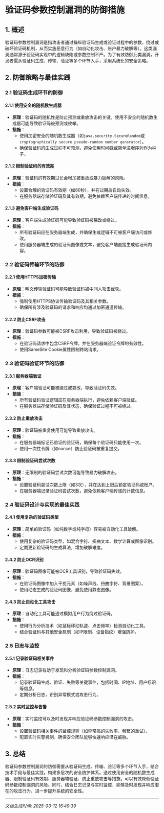 # 验证码参数控制漏洞的防御措施

## 1. 概述

验证码参数控制漏洞是指攻击者通过操纵验证码生成或验证过程中的参数，绕过或破坏验证码机制，从而实施恶意行为（如自动化攻击、账户暴力破解等）。这类漏洞通常源于验证码实现中的逻辑缺陷或参数控制不严。为了有效防御此类漏洞，开发者需从验证码生成、传输、验证等多个环节入手，采用系统化的安全策略。

## 2. 防御策略与最佳实践

### 2.1 验证码生成环节的防御

#### 2.1.1 使用安全的随机数生成器
- **原理**：验证码的随机性是防止预测或重放攻击的关键。使用不安全的随机数生成器可能导致验证码被预测或枚举。
- **措施**：
  - 使用加密安全的随机数生成器（如`java.security.SecureRandom`或`cryptographically secure pseudo-random number generator`）。
  - 确保验证码的生成过程不可预测，避免使用时间戳或简单递增序列作为种子。

#### 2.1.2 限制验证码的有效期
- **原理**：验证码的有效期过长会增加被重放或暴力破解的风险。
- **措施**：
  - 设置合理的验证码有效期（如60秒），并在过期后自动失效。
  - 在服务器端存储验证码及其有效期，避免依赖客户端传递的时间信息。

#### 2.1.3 避免客户端生成验证码
- **原理**：客户端生成验证码可能导致验证码被篡改或绕过。
- **措施**：
  - 所有验证码应在服务器端生成，并确保生成逻辑不可被客户端访问或修改。
  - 使用服务器端生成的验证码图像或文本，避免客户端直接生成验证码内容。

### 2.2 验证码传输环节的防御

#### 2.2.1 使用HTTPS加密传输
- **原理**：明文传输验证码可能导致验证码被中间人攻击截获。
- **措施**：
  - 强制使用HTTPS协议传输验证码及其相关参数。
  - 确保所有涉及验证码的请求和响应均通过加密通道传输。

#### 2.2.2 防止CSRF攻击
- **原理**：验证码参数可能被CSRF攻击利用，导致验证码被绕过。
- **措施**：
  - 在验证码请求中包含CSRF令牌，并在服务器端验证令牌的有效性。
  - 使用SameSite Cookie属性限制跨站请求。

### 2.3 验证码验证环节的防御

#### 2.3.1 服务器端验证
- **原理**：客户端验证可能被绕过或篡改，导致验证码失效。
- **措施**：
  - 所有验证码验证逻辑应在服务器端执行，避免依赖客户端验证。
  - 在服务器端存储验证码及其状态，确保验证过程不可被绕过。

#### 2.3.2 防止重放攻击
- **原理**：验证码被重复使用可能导致重放攻击。
- **措施**：
  - 在服务器端标记已验证的验证码，确保每个验证码只能使用一次。
  - 使用一次性令牌（如nonce）防止验证码被重复提交。

#### 2.3.3 限制验证码尝试次数
- **原理**：无限制的验证码尝试次数可能导致暴力破解攻击。
- **措施**：
  - 设置验证码尝试次数上限（如3次），并在达到上限后锁定验证码或账户。
  - 在服务器端记录验证码尝试次数，避免依赖客户端传递的计数信息。

### 2.4 验证码设计与实现的最佳实践

#### 2.4.1 使用复杂的验证码类型
- **原理**：简单的验证码（如纯数字或纯字母）容易被自动化工具破解。
- **措施**：
  - 使用复杂的验证码类型，如混合字符、扭曲文本、数学计算或图像识别。
  - 定期更新验证码的生成算法，增加破解难度。

#### 2.4.2 防止OCR识别
- **原理**：验证码图像可能被OCR工具识别，导致验证码失效。
- **措施**：
  - 在验证码图像中加入干扰元素（如噪声线、扭曲字符、背景图案）。
  - 使用动态生成的验证码图像，避免使用静态图像。

#### 2.4.3 防止自动化工具攻击
- **原理**：自动化工具可能通过模拟用户行为绕过验证码。
- **措施**：
  - 使用行为分析技术（如鼠标移动轨迹、点击频率）检测自动化工具。
  - 结合验证码与其他安全机制（如IP限制、设备指纹）增强防护。

### 2.5 日志与监控

#### 2.5.1 记录验证码相关事件
- **原理**：日志记录有助于发现和分析验证码参数控制漏洞。
- **措施**：
  - 记录验证码生成、验证、失败等关键事件，包括时间、IP地址、用户标识等信息。
  - 定期分析日志，识别异常模式或攻击行为。

#### 2.5.2 实时监控与告警
- **原理**：实时监控可以及时发现并响应验证码参数控制漏洞的攻击。
- **措施**：
  - 设置验证码相关事件的监控规则（如异常高的失败率、频繁的重试）。
  - 配置实时告警机制，确保安全团队能够快速响应潜在威胁。

## 3. 总结

验证码参数控制漏洞的防御需要从验证码生成、传输、验证等多个环节入手，结合技术手段与最佳实践，构建多层次的安全防护体系。通过使用安全的随机数生成器、限制验证码有效期、服务器端验证、防止重放攻击等措施，可以有效降低验证码参数控制漏洞的风险。同时，结合日志记录与实时监控，能够及时发现并响应潜在的攻击行为，进一步提升系统的安全性。

---

*文档生成时间: 2025-03-12 16:49:39*
